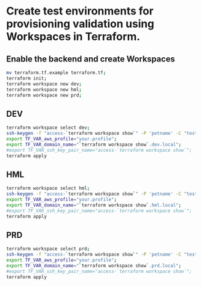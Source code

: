 # Create test environments for provisioning validation using Workspaces in Terraform.

## Enable the backend and create Workspaces

```bash
mv terraform.tf.example terraform.tf;
terraform init;
terraform workspace new dev;
terraform workspace new hml;
terraform workspace new prd;
```

## DEV

```bash
terraform workspace select dev;
ssh-keygen -f "access-`terraform workspace show`" -P 'petname' -C "test@example.com";
export TF_VAR_aws_profile="your.profile";
export TF_VAR_domain_name="`terraform workspace show`.dev.local";
#export TF_VAR_ssh_key_pair_name="access-`terraform workspace show`";
terraform apply
```

## HML

```bash
terraform workspace select hml;
ssh-keygen -f "access-`terraform workspace show`" -P 'petname' -C "test@example.com";
export TF_VAR_aws_profile="your.profile";
export TF_VAR_domain_name="`terraform workspace show`.hml.local";
#export TF_VAR_ssh_key_pair_name="access-`terraform workspace show`";
terraform apply
```

## PRD

```bash
terraform workspace select prd;
ssh-keygen -f "access-`terraform workspace show`" -P 'petname' -C "test@example.com";
export TF_VAR_aws_profile="your.profile";
export TF_VAR_domain_name="`terraform workspace show`.prd.local";
#export TF_VAR_ssh_key_pair_name="access-`terraform workspace show`";
terraform apply
```
